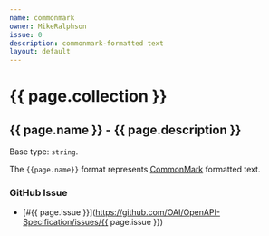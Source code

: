 ```yaml
---
name: commonmark
owner: MikeRalphson
issue: 0
description: commonmark-formatted text
layout: default
---
```


# {{ page.collection }}

## {{ page.name }} - {{ page.description }}

Base type: `string`.

The `{{page.name}}` format represents [CommonMark](https://commonmark.org/) formatted text.

### GitHub Issue

* [#{{ page.issue }}](https://github.com/OAI/OpenAPI-Specification/issues/{{ page.issue }})

